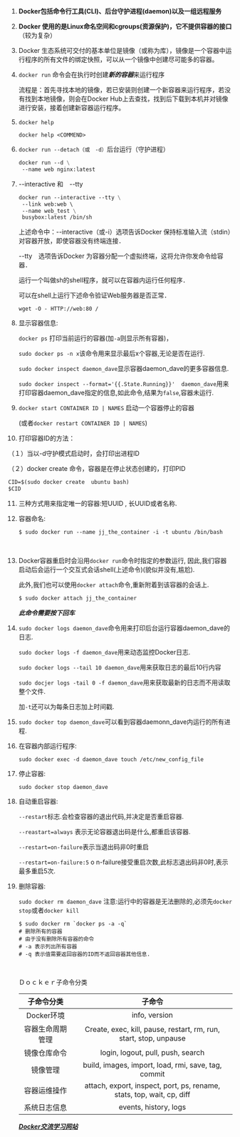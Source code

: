 1. **Docker包括命令行工具(CLI)、后台守护进程(daemon)以及一组远程服务**

2. **Docker 使用的是Linux命名空间和cgroups(资源保护)，它不提供容器的接口**（较为复杂）

3. Docker 生态系统可交付的基本单位是镜像（或称为库），镜像是一个容器中运行程序的所有文件的绑定快照，可以从一个镜像中创建尽可能多的容器。

4. ```docker run``` 命令会在执行时创建***新的容器***来运行程序

   流程是：首先寻找本地的镜像，若已安装则创建一个新容器来运行程序，若没有找到本地镜像，则会在Docker Hub上去查找，找到后下载到本机并对镜像进行安装，接着创建新容器运行程序。

5. ```docker help```

   ```docker help <COMMEND>```

6. ```docker run --detach（或　-d）```后台运行（守护进程）

   ```dockerfile
   docker run --d \
   	--name web nginx:latest
   ```

7. --interactive 和　--tty

   ```dockerfile
   docker run --interactive --tty \
   	--link web:web \ 
   	--name web_test \
   	busybox:latest /bin/sh
   ```

   上述命令中：--interactive（或-i）选项告诉Docker 保持标准输入流（stdin）对容器开放，即使容器没有终端连接．

   --tty　选项告诉Docker 为容器分配一个虚拟终端，这将允许你发命令给容器．

   运行一个叫做sh的shell程序，就可以在容器内运行任何程序．

   可以在shell上运行下述命令验证Web服务器是否正常．

   ```docker
   wget -O - HTTP://web:80 /
   ```

8. 显示容器信息:

   ```docker ps``` 打印当前运行的容器(加```-a```则显示所有容器)，

   ```sudo docker ps -n x```该命令用来显示最后x个容器,无论是否在运行.

   ```sudo docker inspect daemon_dave```显示容器daemon_dave的更多容器信息.

   ```sudo docker inspect --format='{{.State.Running}}'  daemon_dave```用来打印容器daemon_dave指定的信息,如此命令,结果为```false```,容器未运行.

9. ```docker start CONTAINER ID | NAMES``` 启动一个容器停止的容器

   (或者```docker restart CONTAINER ID | NAMES```)

10. 打印容器ID的方法：

  （１）当以-d守护模式启动时，会打印出进程ID

  （２）docker create 命令，容器是在停止状态创建的，打印PID

  ```dockerfile
  CID=$(sudo docker create  ubuntu bash)
  $CID
  ```

11. 三种方式用来指定唯一的容器:短UUID , 长UUID或者名称.

12. 容器命名:

    ```dockerfile
    $ sudo docker run --name jj_the_container -i -t ubuntu /bin/bash 
    ```

    ​

13. Docker容器重启时会沿用```docker run```命令时指定的参数运行, 因此,我们容器启动后会运行一个交互式会话shell(上述命令)(貌似并没有,尴尬).

    此外,我们也可以使用```docker attach```命令,重新附着到该容器的会话上.

    ```dockerfile
    $ sudo docker attach jj_the_container
    ```

    ***此命令需要按下回车***

14. ```sudo docker logs daemon_dave```命令用来打印后台运行容器daemon_dave的日志.

    ```sudo docker logs -f daemon_dave```用来动态监控Docker日志.

    ```sudo docker logs --tail 10 daemon_dave```用来获取日志的最后10行内容

    ```sudo docjer logs -tail 0 -f daemon_dave```用来获取最新的日志而不用读取整个文件.

    加```-t```还可以为每条日志加上时间戳.

15. ```sudo docker top daemon_dave```可以看到容器daemonn_dave内运行的所有进程.

16. 在容器内部运行程序:

    ```sudo docker exec -d daemon_dave touch /etc/new_config_file```

17. 停止容器:

    ```sudo docker stop daemon_dave```

18. 自动重启容器:

    ```--restart```标志.会检查容器的退出代码,并决定是否重启容器.

    ```--reastart=always``` 表示无论容器退出码是什么,都重启该容器.

    ```--restart=on-failure```表示当退出码非0时重启

    ```--restart=on-failure:5```     o n-failure接受重启次数,此标志退出码非0时,表示最多重启5次.

19. 删除容器:

    ```sudo docker rm daemon_dave``` 注意:运行中的容器是无法删除的,必须先```docker stop```或者```docker kill```

    ```
    $ sudo docker rm `docker ps -a -q` 
    # 删除所有的容器
    # 由于没有删除所有容器的命令
    # -a 表示列出所有容器
    # -q 表示值需要返回容器的ID而不返回容器其他信息.
    ```

    ​

    Ｄｏｃｋｅｒ子命令分类

    |  子命令分类   |                   子命令                    |
    | :------: | :--------------------------------------: |
    | Docker环境 |              info, version               |
    | 容器生命周期管理 | Create, exec, kill, pause, restart, rm, run, start, stop, unpause |
    |  镜像仓库命令  |    login, logout, pull, push, search     |
    |   镜像管理   | build, images, import, load, rmi, save, tag, commit |
    |  容器运维操作  | attach, export, inspect, port, ps, rename, stats, top, wait, cp, diff |
    |  系统日志信息  |          events, history, logs           |

    [***Docker交流学习网站***](https://segmentfault.com/)